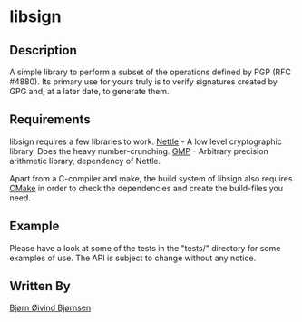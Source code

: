 # libsign

## Description

A simple library to perform a subset of the operations defined by PGP (RFC #4880).
Its primary use for yours truly is to verify signatures created by GPG and, at a later date, to generate them.

## Requirements
libsign requires a few libraries to work.
[Nettle](http://www.lysator.liu.se/~nisse/nettle/) - A low level cryptographic library. Does the heavy number-crunching.
[GMP](http://gmplib.org/) - Arbitrary precision arithmetic library, dependency of Nettle.

Apart from a C-compiler and make, the build system of libsign also requires [CMake](http://www.cmake.org/) in order to check the dependencies and create the build-files you need.

## Example

Please have a look at some of the tests in the "tests/" directory for some examples of use.
The API is subject to change without any notice.

## Written By

[Bjørn Øivind Bjørnsen](https://github.com/bjorn-oivind)
